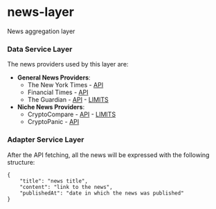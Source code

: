 # news-layer
News aggregation layer

### Data Service Layer
The news providers used by this layer are:
- **General News Providers**:
    - The New York Times - [API](https://developer.nytimes.com/apis)
    - Financial Times - [API](https://developer.ft.com/portal)
    - The Guardian - [API](https://open-platform.theguardian.com/documentation/) - [LIMITS](https://open-platform.theguardian.com/access/)
- **Niche News Providers**:
    - CryptoCompare - [API](https://min-api.cryptocompare.com/) - [LIMITS](https://min-api.cryptocompare.com/pricing)
    - CryptoPanic - [API](https://cryptopanic.com/developers/api/)

### Adapter Service Layer
After the API fetching, all the news will be expressed with the following structure:
```
{
    "title": "news title",
    "content": "link to the news",
    "publishedAt": "date in which the news was published"
}
```